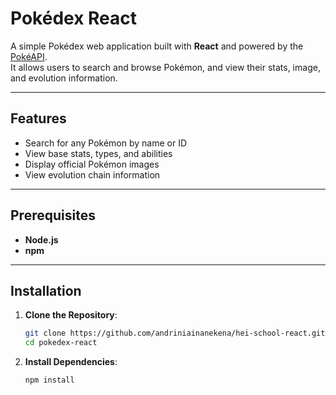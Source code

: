 # Pokédex React

A simple Pokédex web application built with **React** and powered by the [PokéAPI](https://pokeapi.co/).  
It allows users to search and browse Pokémon, and view their stats, image, and evolution information.

---

## Features

- Search for any Pokémon by name or ID
- View base stats, types, and abilities
- Display official Pokémon images
- View evolution chain information

---

## Prerequisites

- **Node.js**
- **npm**

---

## Installation

1. **Clone the Repository**:
   ```bash
   git clone https://github.com/andriniainanekena/hei-school-react.git
   cd pokedex-react
   ```

2. **Install Dependencies**:
   ```bash
   npm install
   ```
